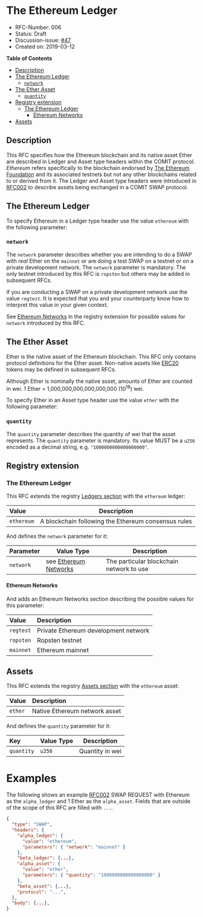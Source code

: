 # The Ethereum Ledger

- RFC-Number: 006
- Status: Draft
- Discussion-issue: [#47](https://github.com/comit-network/RFCs/issues/47)
- Created on: 2019-03-12

**Table of Contents**
- [Description](#description)
- [The Ethereum Ledger](#the-ethereum-ledger)
    - [`network`](#network)
- [The Ether Asset](#the-ether-asset)
    - [`quantity`](#quantity)
- [Registry extension](#registry-extension)
    - [The Ethereum Ledger](#the-ethereum-ledger-1)
        - [Ethereum Networks](#ethereum-networks)
- [Assets](#assets)

## Description

This RFC specifies how the Ethereum blockchain and its native asset Ether are described in Ledger and Asset type headers within the COMIT protocol.
*Ethereum* refers specifically to the blockchain endorsed by [The Ethereum Foundation](https://www.ethereum.org/foundation) and its associated testnets but not any other blockchains related to or derived from it.
The Ledger and Asset type headers were introduced in [RFC002](RFC-002-SWAP.adoc) to describe assets being exchanged in a COMIT SWAP protocol.

## The Ethereum Ledger

To specify Ethereum in a Ledger type header use the value `ethereum` with the following parameter:

### `network`

The `network` parameter describes whether you are intending to do a SWAP with *real* Ether on the `mainnet` or are doing a test SWAP on a testnet or on a private development network.
The `network` parameter is mandatory.
The only testnet introduced by this RFC is `ropsten` but others may be added in subsequent RFCs.

If you are conducting a SWAP on a private development network use the value `regtest`.
It is expected that you and your counterparty know how to interpret this value in your given context.

See [Ethereum Networks](#ethereum-networks) in the registry extension for possible values for `network` introduced by this RFC.

## The Ether Asset

Ether is the native asset of the Ethereum blockchain.
This RFC only contains protocol definitions for the Ether asset.
Non-native assets like [ERC20](https://theethereum.wiki/w/index.php/ERC20_Token_Standard) tokens may be defined in subsequent RFCs.

Although Ether is nominally the native asset, amounts of Ether are counted in wei.
1 Ether =  1,000,000,000,000,000,000 (10<sup>18</sup>) wei.

To specify Ether in an Asset type header use the value `ether` with the following parameter:

### `quantity`

The `quantity` parameter describes the quantity of wei that the asset represents.
The `quantity` parameter is mandatory.
Its value MUST be a `u256` encoded as a decimal string, e.g. `"1000000000000000000"`.

## Registry extension

### The Ethereum Ledger

This RFC extends the registry [Ledgers section](./registry.md#ledgers) with the `ethereum` ledger:

| Value      | Description                                         |
|:-----------|-----------------------------------------------------|
| `ethereum` | A blockchain following the Ethereum consensus rules |

And defines the `network` parameter for it:

| Parameter | Value Type                                  | Description                              |
|:----------|---------------------------------------------|------------------------------------------|
| `network` | see [Ethereum Networks](#ethereum-networks) | The particular blockchain network to use |

#### Ethereum Networks

And adds an Ethereum Networks section describing the possible values for this parameter:

| Value     | Description                          |
|:----------|:-------------------------------------|
| `regtest` | Private Ethereum development network |
| `ropsten` | Ropsten testnet                      |
| `mainnet` | Ethereum mainnet                     |

## Assets

This RFC extends the registry [Assets section](./registry.md#assets) with the `ethereum` asset:

| Value   | Description                   |
|:--------|:------------------------------|
| `ether` | Native Ethereum network asset |

And defines the `quantity` parameter for it:

| Key        | Value Type | Description     |
|:-----------|------------|-----------------|
| `quantity` | `u256`     | Quantity in wei |

# Examples

The following shows an example [RFC002](RFC-002-SWAP.adoc) SWAP REQUEST with Ethereum as the `alpha_ledger` and 1 Ether as the `alpha_asset`.
Fields that are outside of the scope of this RFC are filled with `...`.

``` json
{
  "type": "SWAP",
  "headers": {
    "alpha_ledger": {
      "value": "ethereum",
      "parameters": { "network": "mainnet" }
    },
    "beta_ledger": {...},
    "alpha_asset": {
      "value": "ether",
      "parameters": { "quantity": "1000000000000000000" }
    },
    "beta_asset": {...},
    "protocol": "...",
  },
  "body": {...},
}
```

